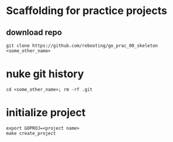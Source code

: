 # Scaffolding for practice projects

## download repo


```
git clone https://github.com/rebooting/go_prac_00_skeleton <some_other_name>
```

# nuke git history

```
cd <some_other_name>; rm -rf .git
```

# initialize project

```
export GOPROJ=<project name>
make create_project
```